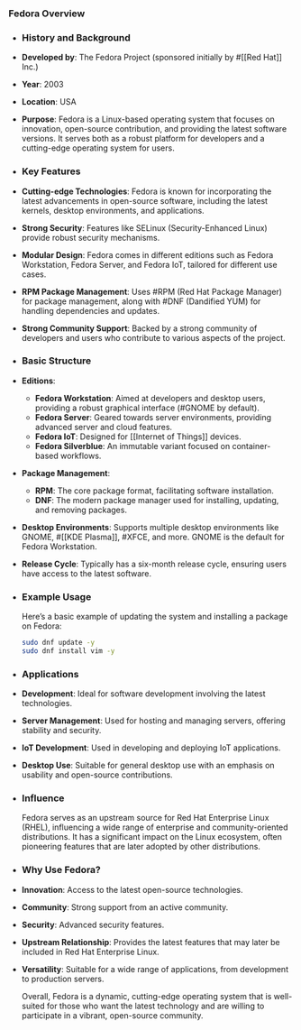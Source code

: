 ### **Fedora Overview**
- ### **History and Background**
- **Developed by**: The Fedora Project (sponsored initially by #[[Red Hat]] Inc.)
- **Year**: 2003
- **Location**: USA
- **Purpose**: Fedora is a Linux-based operating system that focuses on innovation, open-source contribution, and providing the latest software versions. It serves both as a robust platform for developers and a cutting-edge operating system for users.
- ### **Key Features**
- **Cutting-edge Technologies**: Fedora is known for incorporating the latest advancements in open-source software, including the latest kernels, desktop environments, and applications.
- **Strong Security**: Features like SELinux (Security-Enhanced Linux) provide robust security mechanisms.
- **Modular Design**: Fedora comes in different editions such as Fedora Workstation, Fedora Server, and Fedora IoT, tailored for different use cases.
- **RPM Package Management**: Uses #RPM (Red Hat Package Manager) for package management, along with #DNF (Dandified YUM) for handling dependencies and updates.
- **Strong Community Support**: Backed by a strong community of developers and users who contribute to various aspects of the project.
- ### **Basic Structure**
- **Editions**:
	- **Fedora Workstation**: Aimed at developers and desktop users, providing a robust graphical interface (#GNOME by default).
	- **Fedora Server**: Geared towards server environments, providing advanced server and cloud features.
	- **Fedora IoT**: Designed for [[Internet of Things]] devices.
	- **Fedora Silverblue**: An immutable variant focused on container-based workflows.
- **Package Management**:
	- **RPM**: The core package format, facilitating software installation.
	- **DNF**: The modern package manager used for installing, updating, and removing packages.
- **Desktop Environments**: Supports multiple desktop environments like GNOME, #[[KDE Plasma]], #XFCE, and more. GNOME is the default for Fedora Workstation.
- **Release Cycle**: Typically has a six-month release cycle, ensuring users have access to the latest software.
- ### **Example Usage**
  
  Here’s a basic example of updating the system and installing a package on Fedora:
  
  ```bash
  sudo dnf update -y
  sudo dnf install vim -y
  ```
- ### **Applications**
- **Development**: Ideal for software development involving the latest technologies.
- **Server Management**: Used for hosting and managing servers, offering stability and security.
- **IoT Development**: Used in developing and deploying IoT applications.
- **Desktop Use**: Suitable for general desktop use with an emphasis on usability and open-source contributions.
- ### **Influence**
  
  Fedora serves as an upstream source for Red Hat Enterprise Linux (RHEL), influencing a wide range of enterprise and community-oriented distributions. It has a significant impact on the Linux ecosystem, often pioneering features that are later adopted by other distributions.
- ### **Why Use Fedora?**
- **Innovation**: Access to the latest open-source technologies.
- **Community**: Strong support from an active community.
- **Security**: Advanced security features.
- **Upstream Relationship**: Provides the latest features that may later be included in Red Hat Enterprise Linux.
- **Versatility**: Suitable for a wide range of applications, from development to production servers.
  
  Overall, Fedora is a dynamic, cutting-edge operating system that is well-suited for those who want the latest technology and are willing to participate in a vibrant, open-source community.